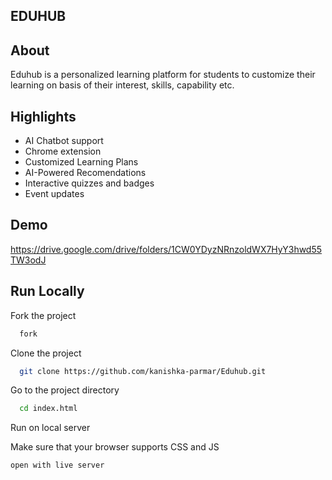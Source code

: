 
## EDUHUB
 

## About

Eduhub is a personalized learning platform for students to customize their learning on basis of their interest, skills, capability etc. 


## Highlights

- AI Chatbot support
- Chrome extension
- Customized Learning Plans
- AI-Powered Recomendations
- Interactive quizzes and badges
- Event updates

## Demo

https://drive.google.com/drive/folders/1CW0YDyzNRnzoldWX7HyY3hwd55TW3odJ


## Run Locally

Fork the project

```bash
  fork
```

Clone the project

```bash
  git clone https://github.com/kanishka-parmar/Eduhub.git
```

Go to the project directory

```bash
  cd index.html
```

Run on local server

Make sure that your browser supports CSS and JS
```bash
open with live server
```
